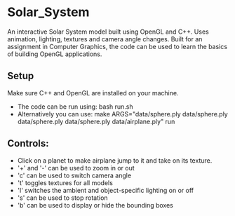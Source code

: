 # Solar_System
An interactive Solar System model built using OpenGL and C++. Uses animation, lighting, textures and camera angle changes. Built for an assignment in Computer Graphics, the code can be used to learn the basics of building OpenGL applications.

## Setup
Make sure C++ and OpenGL are installed on your machine.
* The code can be run using: bash run.sh
* Alternatively you can use: make ARGS="data/sphere.ply data/sphere.ply data/sphere.ply data/sphere.ply data/airplane.ply" run

## Controls:
* Click on a planet to make airplane jump to it and take on its texture.
* '+' and '-' can be used to zoom in or out
* 'c' can be used to switch camera angle
* 't' toggles textures for all models
* 'l' switches the ambient and object-specific lighting on or off
* 's' can be used to stop rotation
* 'b' can be used to display or hide the bounding boxes
